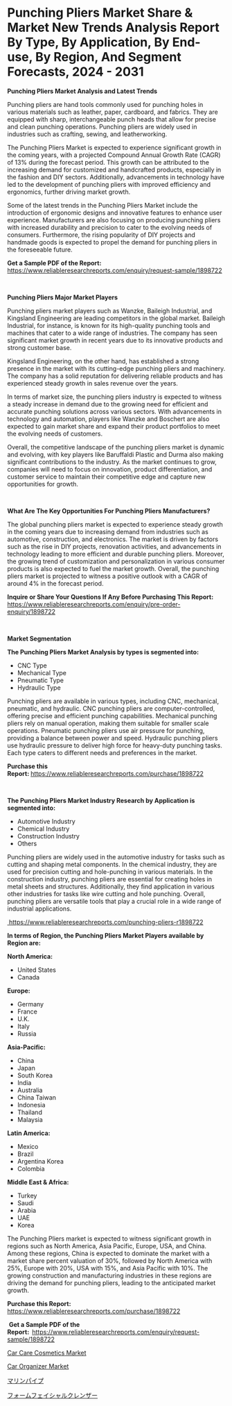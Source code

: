 <p><h1>Punching Pliers Market Share & Market New Trends Analysis Report By Type, By Application, By End-use, By Region, And Segment Forecasts, 2024 - 2031</h1></p><p><strong>Punching Pliers Market Analysis and Latest Trends</strong></p>
<p><p>Punching pliers are hand tools commonly used for punching holes in various materials such as leather, paper, cardboard, and fabrics. They are equipped with sharp, interchangeable punch heads that allow for precise and clean punching operations. Punching pliers are widely used in industries such as crafting, sewing, and leatherworking.</p><p>The Punching Pliers Market is expected to experience significant growth in the coming years, with a projected Compound Annual Growth Rate (CAGR) of 13% during the forecast period. This growth can be attributed to the increasing demand for customized and handcrafted products, especially in the fashion and DIY sectors. Additionally, advancements in technology have led to the development of punching pliers with improved efficiency and ergonomics, further driving market growth.</p><p>Some of the latest trends in the Punching Pliers Market include the introduction of ergonomic designs and innovative features to enhance user experience. Manufacturers are also focusing on producing punching pliers with increased durability and precision to cater to the evolving needs of consumers. Furthermore, the rising popularity of DIY projects and handmade goods is expected to propel the demand for punching pliers in the foreseeable future.</p></p>
<p><strong>Get a Sample PDF of the Report:&nbsp;</strong> <a href="https://www.reliableresearchreports.com/enquiry/request-sample/1898722">https://www.reliableresearchreports.com/enquiry/request-sample/1898722</a></p>
<p>&nbsp;</p>
<p><strong>Punching Pliers Major Market Players</strong></p>
<p><p>Punching pliers market players such as Wanzke, Baileigh Industrial, and Kingsland Engineering are leading competitors in the global market. Baileigh Industrial, for instance, is known for its high-quality punching tools and machines that cater to a wide range of industries. The company has seen significant market growth in recent years due to its innovative products and strong customer base.</p><p>Kingsland Engineering, on the other hand, has established a strong presence in the market with its cutting-edge punching pliers and machinery. The company has a solid reputation for delivering reliable products and has experienced steady growth in sales revenue over the years.</p><p>In terms of market size, the punching pliers industry is expected to witness a steady increase in demand due to the growing need for efficient and accurate punching solutions across various sectors. With advancements in technology and automation, players like Wanzke and Boschert are also expected to gain market share and expand their product portfolios to meet the evolving needs of customers.</p><p>Overall, the competitive landscape of the punching pliers market is dynamic and evolving, with key players like Baruffaldi Plastic and Durma also making significant contributions to the industry. As the market continues to grow, companies will need to focus on innovation, product differentiation, and customer service to maintain their competitive edge and capture new opportunities for growth.</p></p>
<p>&nbsp;</p>
<p><strong>What Are The Key Opportunities For Punching Pliers Manufacturers?</strong></p>
<p><p>The global punching pliers market is expected to experience steady growth in the coming years due to increasing demand from industries such as automotive, construction, and electronics. The market is driven by factors such as the rise in DIY projects, renovation activities, and advancements in technology leading to more efficient and durable punching pliers. Moreover, the growing trend of customization and personalization in various consumer products is also expected to fuel the market growth. Overall, the punching pliers market is projected to witness a positive outlook with a CAGR of around 4% in the forecast period.</p></p>
<p><strong>Inquire or Share Your Questions If Any Before Purchasing This Report:</strong> <a href="https://www.reliableresearchreports.com/enquiry/pre-order-enquiry/1898722">https://www.reliableresearchreports.com/enquiry/pre-order-enquiry/1898722</a></p>
<p>&nbsp;</p>
<p><strong>Market Segmentation</strong></p>
<p><strong>The Punching Pliers Market Analysis by types is segmented into:</strong></p>
<p><ul><li>CNC Type</li><li>Mechanical Type</li><li>Pneumatic Type</li><li>Hydraulic Type</li></ul></p>
<p><p>Punching pliers are available in various types, including CNC, mechanical, pneumatic, and hydraulic. CNC punching pliers are computer-controlled, offering precise and efficient punching capabilities. Mechanical punching pliers rely on manual operation, making them suitable for smaller scale operations. Pneumatic punching pliers use air pressure for punching, providing a balance between power and speed. Hydraulic punching pliers use hydraulic pressure to deliver high force for heavy-duty punching tasks. Each type caters to different needs and preferences in the market.</p></p>
<p><strong>Purchase this Report:&nbsp;</strong><a href="https://www.reliableresearchreports.com/purchase/1898722">https://www.reliableresearchreports.com/purchase/1898722</a></p>
<p>&nbsp;</p>
<p><strong>The Punching Pliers Market Industry Research by Application is segmented into:</strong></p>
<p><ul><li>Automotive Industry</li><li>Chemical Industry</li><li>Construction Industry</li><li>Others</li></ul></p>
<p><p>Punching pliers are widely used in the automotive industry for tasks such as cutting and shaping metal components. In the chemical industry, they are used for precision cutting and hole-punching in various materials. In the construction industry, punching pliers are essential for creating holes in metal sheets and structures. Additionally, they find application in various other industries for tasks like wire cutting and hole punching. Overall, punching pliers are versatile tools that play a crucial role in a wide range of industrial applications.</p></p>
<p><a href="https://www.reliableresearchreports.com/punching-pliers-r1898722">&nbsp;https://www.reliableresearchreports.com/punching-pliers-r1898722</a></p>
<p><strong>In terms of Region, the Punching Pliers Market Players available by Region are:</strong></p>
<p>
    <p> <strong> North America: </strong>
        <ul>
            <li>United States</li>
            <li>Canada</li>
        </ul>
        </p> 
    <p> <strong> Europe: </strong>
        <ul>
            <li>Germany</li>
            <li>France</li>
            <li>U.K.</li>
            <li>Italy</li>
            <li>Russia</li>
        </ul>
        </p> 
    <p> <strong> Asia-Pacific: </strong>
        <ul>
            <li>China</li>
            <li>Japan</li>
            <li>South Korea</li>
            <li>India</li>
            <li>Australia</li>
            <li>China Taiwan</li>
            <li>Indonesia</li>
            <li>Thailand</li>
            <li>Malaysia</li>
        </ul>
        </p> 
    <p> <strong> Latin America: </strong>
        <ul>
            <li>Mexico</li>
            <li>Brazil</li>
            <li>Argentina Korea</li>
            <li>Colombia</li>
        </ul>
        </p> 
    <p> <strong> Middle East & Africa: </strong>
        <ul>
            <li>Turkey</li>
            <li>Saudi</li>
            <li>Arabia</li>
            <li>UAE</li>
            <li>Korea</li>
        </ul>
    </p>
    </p>
<p><p>The Punching Pliers market is expected to witness significant growth in regions such as North America, Asia Pacific, Europe, USA, and China. Among these regions, China is expected to dominate the market with a market share percent valuation of 30%, followed by North America with 25%, Europe with 20%, USA with 15%, and Asia Pacific with 10%. The growing construction and manufacturing industries in these regions are driving the demand for punching pliers, leading to the anticipated market growth.</p></p>
<p><strong>Purchase this Report: </strong><a href="https://www.reliableresearchreports.com/purchase/1898722">https://www.reliableresearchreports.com/purchase/1898722</a></p>
<p>&nbsp;<strong>Get a Sample PDF of the Report:&nbsp;&nbsp;</strong><a href="https://www.reliableresearchreports.com/enquiry/request-sample/1898722">https://www.reliableresearchreports.com/enquiry/request-sample/1898722</a></p>
<p><strong></strong></p>
<p><p><a href="https://www.linkedin.com/pulse/car-care-cosmetics-market-size-focuses-dynamics-in-depth-analysis-s1mpf?trackingId=C1qEecSHqZbto3u8wzMRCQ%3D%3D">Car Care Cosmetics Market</a></p><p><a href="https://www.linkedin.com/pulse/car-organizer-market-share-amp-new-trends-analysis-report-type-ynhef?trackingId=SXOV92zJruOkTCH6nh7Mnw%3D%3D">Car Organizer Market</a></p><p><a href="https://medium.com/@tomienow6767d/%E6%B5%B7%E6%B4%8B%E3%83%91%E3%82%A4%E3%83%97%E5%B8%82%E5%A0%B4-%E5%B8%82%E5%A0%B4cagr-%E5%B8%82%E5%A0%B4%E5%8B%95%E5%90%91-%E3%81%8A%E3%82%88%E3%81%B3%E6%88%90%E9%95%B7%E6%88%A6%E7%95%A5%E3%81%AB%E5%AF%BE%E3%81%99%E3%82%8B%E6%B4%9E%E5%AF%9F-7e3390676628">マリンパイプ</a></p><p><a href="https://medium.com/@jefferyyan895/%E6%B3%A1%E3%83%95%E3%82%A7%E3%82%A4%E3%82%B7%E3%83%A3%E3%83%AB%E3%82%AF%E3%83%AC%E3%83%B3%E3%82%B6%E3%83%BC%E5%B8%82%E5%A0%B4%E3%81%AE%E8%A6%8B%E9%80%9A%E3%81%97-%E5%B8%82%E5%A0%B4%E5%8B%95%E5%90%91-%E6%88%90%E9%95%B7-2024%E5%B9%B4%E3%81%8B%E3%82%892031%E5%B9%B4%E3%81%BE%E3%81%A7%E3%81%AE%E4%BA%88%E6%B8%AC-5741f2597fc3">フォームフェイシャルクレンザー</a></p></p>